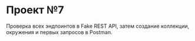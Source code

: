 # Проект №7 
Проверка всех эндпоинтов в Fake REST API, затем создание коллекции, окружения и первых запросов в Postman. 
